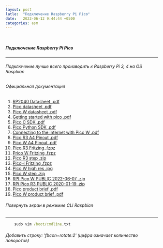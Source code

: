 ```yaml
---
layout: post
latle:  "Подключение Raspberry Pi Pico"
date:   2023-06-12 9:44:44 +0500
categories: asm
---
```

<BR>

##### Подключение Raspberry Pi Pico
---
###### Подключение лучше всего производить к Raspberry Pi 3, 4 на OS Raspbian

###### Официальная документация
1.  [RP2040 Datasheet .pdf](https://datasheets.raspberrypi.com/rp2040/rp2040-datasheet.pdf)
2.  [Pico datasheet .pdf](https://datasheets.raspberrypi.com/pico/pico-datasheet.pdf)
3.  [Pico W datasheet .pdf](https://datasheets.raspberrypi.com/picow/pico-w-datasheet.pdf)
4.  [Getting started with pico .pdf](https://datasheets.raspberrypi.com/pico/getting-started-with-pico.pdf)
5.  [Pico C SDK .pdf](https://datasheets.raspberrypi.com/pico/raspberry-pi-pico-c-sdk.pdf)
6.  [Pico Python SDK .pdf](https://datasheets.raspberrypi.com/pico/raspberry-pi-pico-python-sdk.pdf)
7.  [Connecting to the internet with Pico W .pdf](https://datasheets.raspberrypi.com/picow/connecting-to-the-internet-with-pico-w.pdf)
8.  [Pico R3 A4 Pinout .pdf](https://datasheets.raspberrypi.com/pico/Pico-R3-A4-Pinout.pdf)
9.  [Pico W A4 Pinout .pdf](https://datasheets.raspberrypi.com/picow/PicoW-A4-Pinout.pdf)
10. [Pico R3 Fritzing .fzpz](https://datasheets.raspberrypi.com/pico/Pico-R3-Fritzing.fzpz)
11. [Prico W Fritzing .fzpz](https://datasheets.raspberrypi.com/picow/PicoW-Fritzing.fzpz)
12. [Pico R3 step .zip](https://datasheets.raspberrypi.com/pico/Pico-R3-step.zip)
13. [PicoH Fritzing .fzpz](https://datasheets.raspberrypi.com/pico/PicoH-Fritzing.fzpz) 
14. [Pico W high res .jpg](https://datasheets.raspberrypi.com/picow/PicoW-HighRes.jpg)
15. [Pico W step .zip](https://datasheets.raspberrypi.com/picow/PicoW-step.zip)
16. [RPI Pico W PUBLIC 2022-06-07 .zip](https://datasheets.raspberrypi.com/picow/RPi-PicoW-PUBLIC-20220607.zip)
17. [RPi Pico R3 PUBLIC 2020-01-19 .zip](https://datasheets.raspberrypi.com/pico/RPi-Pico-R3-PUBLIC-20200119.zip)
18. [Pico product brief .pdf](https://datasheets.raspberrypi.com/picow/pico-w-product-brief.pdf)
19. [Pico W product brief .pdf](https://datasheets.raspberrypi.com/pico/pico-product-brief.pdf)


###### Повернуть экран в режимие CLI Raspbian
---
  ```cmd
      sudo vim /boot/cmdline.txt
  ```
###### Добавить строку: 'fbcon=rotate:2' (цифра означает количество поворотов)